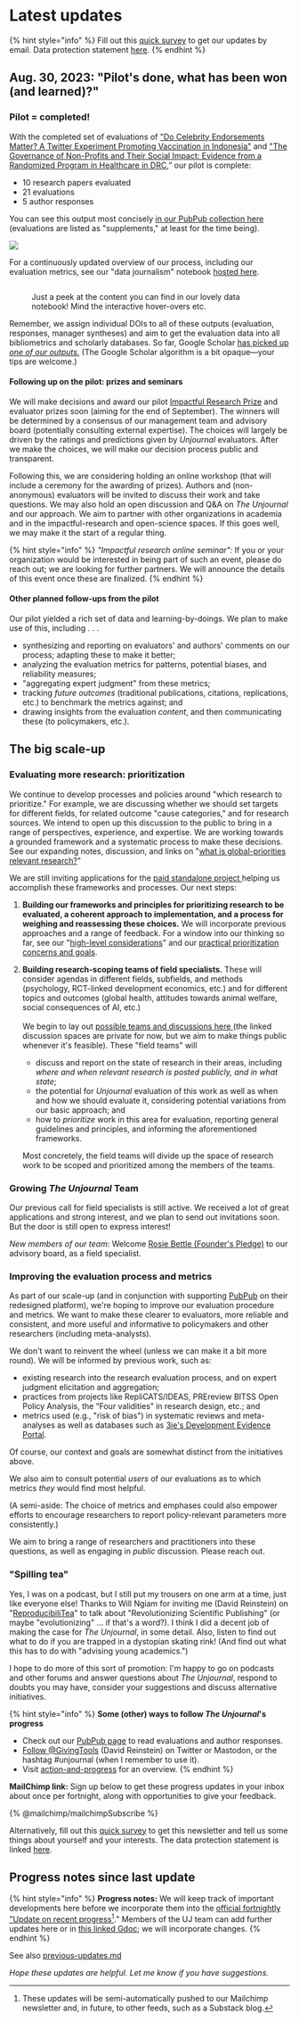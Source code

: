 # Latest updates

{% hint style="info" %}
Fill out this [quick survey](http://eepurl.com/ipFMdg) to get our updates by email. Data protection statement [here](https://bit.ly/46y0LqH).
{% endhint %}

## Aug. 30, 2023: "Pilot's done, what has been won (and learned)?"

### Pilot = completed!

With the completed set of evaluations of ["Do Celebrity Endorsements Matter? A Twitter Experiment Promoting Vaccination in Indonesia"](https://unjournal.pubpub.org/pub/alatasevalsum/release/1?readingCollection=02bc1831) and ["The Governance of Non-Profits and Their Social Impact: Evidence from a Randomized Program in Healthcare in DRC](https://unjournal.pubpub.org/pub/eval-sum-governance-nonprofits/release/3),” our pilot is complete:

* 10 research papers evaluated
* 21 evaluations
* 5 author responses&#x20;

You can see this output most concisely [in our PubPub collection here](https://unjournal.pubpub.org/evaluation-summary-and-metrics) (evaluations are listed as "supplements," at least for the time being).

![](../.gitbook/assets/image.png)

For a continuously updated overview of our process, including our evaluation metrics, see our "data journalism" notebook [hosted here](https://unjournal.github.io/unjournaldata/chapters/evaluation\_data\_analysis.html#basic-presentation).&#x20;

<figure><img src="../.gitbook/assets/image (13).png" alt=""><figcaption><p>Just a peek at the content you can find in our lovely data notebook! Mind the interactive hover-overs etc.</p></figcaption></figure>

Remember, we assign individual DOIs to all of these outputs (evaluation, responses, manager syntheses) and aim to get the evaluation data into all bibliometrics and scholarly databases. So far, Google Scholar [has picked up _one of our outputs._](https://scholar.google.com/scholar?hl=en\&as\_sdt=0%2C22\&q=source%3A%22the+unjournal%22\&btnG=\&oq=unjo) (The Google Scholar algorithm is a bit opaque—your tips are welcome.)&#x20;

#### Following up on the pilot: prizes and seminars

We will make decisions and award our pilot [Impactful Research Prize](https://globalimpact.gitbook.io/the-unjournal-project-and-communication-space/readme-1/call-for-participants-research/impactful-research-prize) and evaluator prizes soon (aiming for the end of September). The winners will be determined by a consensus of our management team and advisory board (potentially consulting external expertise). The choices will largely be driven by the ratings and predictions given by _Unjournal_ evaluators. After we make the choices, we will make our decision process public and transparent.

Following this, we are considering holding an online workshop (that will include a ceremony for the awarding of prizes). Authors and (non-anonymous) evaluators will be invited to discuss their work and take questions. We may also hold an open discussion and Q\&A on _The Unjournal_ and our approach. We aim to partner with other organizations in academia and in the impactful-research and open-science spaces. If this goes well, we may make it the start of a regular thing.

{% hint style="info" %}
_"Impactful research online seminar":_ If you or your organization would be interested in being part of such an event, please do reach out; we are looking for further partners. We will announce the details of this event once these are finalized.&#x20;
{% endhint %}

#### Other planned follow-ups from the pilot

Our pilot yielded a rich set of data and learning-by-doings. We plan to make use of this, including . . .

* synthesizing and reporting on evaluators' and authors' comments on our process; adapting these to make it better;
* analyzing the evaluation metrics for patterns, potential biases, and reliability measures;
* "aggregating expert judgment" from these metrics;
* tracking _future outcomes_ (traditional publications, citations, replications, etc.) to benchmark the metrics against; and
* drawing insights from the evaluation _content_, and then communicating these (to policymakers, etc.).

## The big scale-up&#x20;

### Evaluating more research: prioritization&#x20;

We continue to develop processes and policies around "which research to prioritize." For example, we are discussing whether we should set targets for different fields, for related outcome "cause categories," and for research sources. We intend to open up this discussion to the public to bring in a range of perspectives, experience, and expertise. We are working towards a grounded framework and a systematic process to make these decisions. See our expanding notes, discussion, and links on "[what is global-priorities relevant research?](https://app.gitbook.com/o/-MfFk4CTSGwVOPkwnRgx/s/b1RpEkRWWqZAV4SlrFCt/the-field-and-ea-gp-research)"

We are still inviting applications for the [paid standalone project ](https://docs.google.com/document/d/1MBKQx8RNqvxMcJPBt4cXtjQ8SUm4OIwJc8O1Jr65QSQ/edit#heading=h.g1g4xbvds9au)helping us accomplish these frameworks and processes. Our next steps:&#x20;

1. **Building our frameworks and principles for prioritizing research to be evaluated, a coherent approach to implementation, and a process for weighing and reassessing these choices.** We will incorporate previous approaches and a range of feedback. For a window into our thinking so far, see our "[high-level considerations](https://globalimpact.gitbook.io/the-unjournal-project-and-communication-space/policies-projects-evaluation-workflow/considering-projects/what-research-to-target#high-level-considerations-for-considering-research)" and our [practical prioritization concerns and goals](https://globalimpact.gitbook.io/the-unjournal-project-and-communication-space/policies-projects-evaluation-workflow/considering-projects/what-research-to-target#prioritizing-research-to-achieve-these-goals).
2.  **Building research-scoping teams of field specialists.** These will consider agendas in different fields, subfields, and methods (psychology, RCT-linked development economics, etc.) and for different topics and outcomes (global health, attitudes towards animal welfare, social consequences of AI, etc.) \
    \
    We begin to lay out [possible teams and discussions here ](https://globalimpact.gitbook.io/the-unjournal-project-and-communication-space/management-tech-details-discussion/research-scoping-discussion-spaces)(the linked discussion spaces are private for now, but we aim to make things public whenever it's feasible). These "field teams" will&#x20;

    * discuss and report on the state of research in their areas, including _where and when relevant research is posted publicly, and in what state_;
    * the potential for _Unjournal_ evaluation of this work as well as when and how we should evaluate it, considering potential variations from our basic approach; and
    * how to _prioritize_ work in this area for evaluation, reporting general guidelines and principles, and informing the aforementioned frameworks.&#x20;

    Most concretely, the field teams will divide up the space of research work to be scoped and prioritized among the members of the teams.

### Growing _The Unjournal_ Team

Our previous call for field specialists is still active. We received a lot of great applications and strong interest, and we plan to send out invitations soon. But the door is still open to express interest!

_New members of our team_: Welcome [Rosie Bettle (Founder's Pledge)](https://www.linkedin.com/in/rosie-bettle-84a1051b0/) to our advisory board, as a field specialist.

### Improving the evaluation process and metrics

As part of our scale-up (and in conjunction with supporting [PubPub](https://www.pubpub.org/) on their redesigned platform), we're hoping to improve our evaluation procedure and metrics. We want to make these clearer to evaluators, more reliable and consistent, and more useful and informative to policymakers and other researchers (including meta-analysts).&#x20;

We don't want to reinvent the wheel (unless we can make it a bit more round).  We will be informed by previous work, such as:&#x20;

* existing research into the research evaluation process, and on expert judgment elicitation and aggregation;&#x20;
* practices from projects like RepliCATS/IDEAS, PREreview BITSS Open Policy Analysis, the “Four validities” in research design, etc.; and&#x20;
* metrics used (e.g., "risk of bias") in systematic reviews and meta-analyses as well as databases such as [3ie's Development Evidence Portal](https://developmentevidence.3ieimpact.org/).

Of course, our context and goals are somewhat distinct from the initiatives above.

We also aim to consult potential _users_ of our evaluations as to which metrics _they_ would find most helpful.&#x20;

(A semi-aside: The choice of metrics and emphases could also empower efforts to encourage researchers to report policy-relevant parameters more consistently.)

We aim to bring a range of researchers and practitioners into these questions, as well as engaging in _public_ discussion. Please reach out.&#x20;

### "Spilling tea"

Yes, I was on a podcast, but I still put my trousers on one arm at a time, just like everyone else! Thanks to Will Ngiam for inviting me (David Reinstein) on "[ReproducibiliTea](https://soundcloud.com/reproducibilitea)" to talk about "Revolutionizing Scientific Publishing" (or maybe "evolutionizing" ... if that's a word?). I think I did a decent job of making the case for _The Unjournal_, in some detail. Also, listen to find out what to do if you are trapped in a dystopian skating rink! (And find out what this has to do with "advising young academics.")

I hope to do more of this sort of promotion: I'm happy to go on podcasts and other forums and answer questions about _The Unjournal_, respond to doubts you may have, consider your suggestions and discuss alternative initiatives.

{% hint style="info" %}
**Some (other) ways to follow **_**The Unjournal**_**'s progress**

* Check out our [PubPub page](https://unjournal.pubpub.org/) to read evaluations and author responses.
* [Follow @GivingTools](https://twitter.com/GivingTools?ref\_src=twsrc%5Etfw) (David Reinstein) on Twitter or Mastodon, or the hashtag #unjournal (when I remember to use it).
* Visit [action-and-progress](../action-and-progress/ "mention") for an overview.
{% endhint %}

**MailChimp link:** Sign up below to get these progress updates in your inbox about once per fortnight, along with opportunities to give your feedback.

{% @mailchimp/mailchimpSubscribe %}

Alternatively, fill out this [quick survey](http://eepurl.com/ipFMdg) to get this newsletter and tell us some things about yourself and your interests. The data protection statement is linked [here](https://bit.ly/46y0LqH).

## Progress notes since last update

{% hint style="info" %}
**Progress notes:** We will keep track of important developments here before we incorporate them into the [official fortnightly "Update on recent progress](#user-content-fn-1)[^1]." Members of the UJ team can add further updates here or in [this linked Gdoc](https://docs.google.com/document/d/1jLLhbqRQHAD51xoI\_HJIPU4R8-3MQtjvn6kuUfCi5BU/edit); we will incorporate changes.
{% endhint %}

See also [previous-updates.md](latest-updates/previous-updates.md "mention")



_Hope these updates are helpful. Let me know if you have suggestions._

[^1]: These updates will be semi-automatically pushed to our Mailchimp newsletter and, in future, to other feeds, such as a Substack blog.
